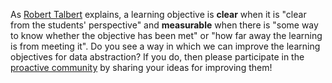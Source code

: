 As [Robert Talbert](https://rtalbert.org/) explains, a learning objective is
**clear** when it is "clear from the students' perspective" and **measurable**
when there is "some way to know whether the objective has been met" or "how far
away the learning is from meeting it". Do you see a way in which we can improve
the learning objectives for data abstraction? If you do, then please
participate in the [proactive
community](../../../proactive-community/community-connections/)
by sharing your ideas for improving them!
